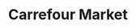 ---
title: "Carrefour Market"
url: /sotteville-les-rouen/carrefour-market-place-de-lhotel-de-ville/
shop: commodité
---